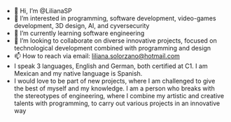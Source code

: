 - 👋 Hi, I’m @LilianaSP
- 👀 I’m interested in programming, software development, video-games development, 3D design, AI, and cyversecurity
- 🌱 I’m currently learning software engineering
- 💞️ I’m looking to collaborate on diverse innovative projects, focused on technological development combined with programming and design
- 📫 How to reach via email: liliana.solorzano@hotmail.com
- I speak 3 languages, English and German, both certified at C1. I am Mexican and my native language is Spanish.
- I would love to be part of new projects, where I am challenged to give the best of myself and my knowledge. 
I am a person who breaks with the stereotypes of engineering, where I combine my artistic and creative talents with programming, 
to carry out various projects in an innovative way

<!---
LilianaSP/LilianaSP is a ✨ special ✨ repository because its `README.md` (this file) appears on your GitHub profile.
You can click the Preview link to take a look at your changes.
--->
